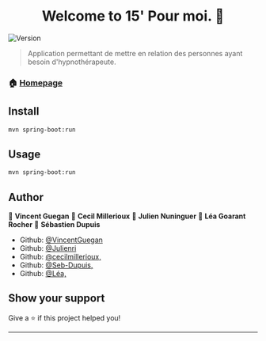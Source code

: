 <h1 align="center">Welcome to 15' Pour moi. 👋</h1>
<p>
  <img alt="Version" src="https://img.shields.io/badge/version-1-blue.svg?cacheSeconds=2592000" />
</p>

> Application permettant de mettre en relation des personnes ayant besoin d'hypnothérapeute.

### 🏠 [Homepage](http://localhost:8080/)

## Install

```sh
mvn spring-boot:run
```

## Usage

```sh
mvn spring-boot:run
```

## Author

👤 **Vincent Guegan**
👤 **Cecil Millerioux**
👤 **Julien Nuninguer**
👤 **Léa Goarant Rocher**
👤 **Sébastien Dupuis**

* Github: [@VincentGuegan](https://github.com/VincentGuegan)
* Github: [@Julienri](https://github.com/Julienri)
* Github: [@cecilmillerioux,](https://github.com/cecilmillerioux)
* Github: [@Seb-Dupuis,](https://github.com/Seb-Dupuis)
* Github: [@Léa,](https://github.com/Léa)


## Show your support

Give a ⭐️ if this project helped you!

***

